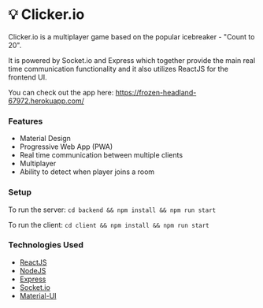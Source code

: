 # 💡 Clicker.io

Clicker.io is a multiplayer game based on the popular icebreaker - "Count to 20". 

It is powered by Socket.io and Express which together provide the main real time communication functionality and it also utilizes ReactJS for the frontend UI.

You can check out the app here: https://frozen-headland-67972.herokuapp.com/

### Features
* Material Design
* Progressive Web App (PWA)
* Real time communication between multiple clients
* Multiplayer
* Ability to detect when player joins a room

### Setup
To run the server: `cd backend && npm install && npm run start`

To run the client: `cd client && npm install && npm run start`

### Technologies Used
* [ReactJS](https://reactjs.org/)
* [NodeJS](https://nodejs.org/en/)
* [Express](https://expressjs.com/)
* [Socket.io](https://socket.io/)
* [Material-UI](https://material-ui.com/)
